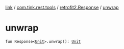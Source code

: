 [link](../../index.md) / [com.tink.rest.tools](../index.md) / [retrofit2.Response](index.md) / [unwrap](./unwrap.md)

# unwrap

`fun Response<`[`Unit`](https://kotlinlang.org/api/latest/jvm/stdlib/kotlin/-unit/index.html)`>.unwrap(): `[`Unit`](https://kotlinlang.org/api/latest/jvm/stdlib/kotlin/-unit/index.html)